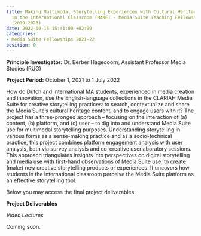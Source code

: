 ```yaml
---
title: Making Multimodal Storytelling Experiences with Cultural Heritage Materials
  in the International Classroom (MAKE) - Media Suite Teaching Fellowship CLARIAH-PLUS
  (2019-2023)
date: 2022-09-16 15:41:00 +02:00
categories:
- Media Suite Fellowships 2021-22
position: 0
---
```


**Principle Investigator:** Dr. Berber Hagedoorn, Assistant Professor Media Studies (RUG)

**Project Period:** October 1, 2021 to 1 July 2022

How do Dutch and international MA students, experienced in media
 creation and innovation, use the English-language collections in the
 CLARIAH Media Suite for creative storytelling practices: to search,
 contextualize and share the Media Suite’s cultural heritage content, and to
 engage users with it? The project has a three-pronged approach – focusing
 on the interaction of (a) content, (b) platform, and (c) user – to dig into and
 understand Media Suite use for multimodal storytelling purposes.
 Understanding storytelling in various forms as a sense-making practice and
 as a socio-technical practice, this project combines platform engagement
 analysis with user analysis, both via survey analysis and co-creative userlaboratory
 sessions. This approach triangulates insights into perspectives
 on digital storytelling and media use with first-hand observations of Media
 Suite use, to create (make) new creative storytelling products or
 experiences. It uncovers how students in the international classroom
 perceive the Media Suite platform as an effective storytelling tool.

Below you may access the final project deliverables.

**Project Deliverables**

*Video Lectures*

Coming soon.